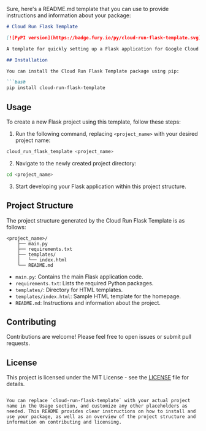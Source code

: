 Sure, here's a README.md template that you can use to provide instructions and information about your package:

```markdown
# Cloud Run Flask Template

[![PyPI version](https://badge.fury.io/py/cloud-run-flask-template.svg)](https://badge.fury.io/py/cloud-run-flask-template)

A template for quickly setting up a Flask application for Google Cloud Run deployment.

## Installation

You can install the Cloud Run Flask Template package using pip:

```bash
pip install cloud-run-flask-template
```

## Usage

To create a new Flask project using this template, follow these steps:

1. Run the following command, replacing `<project_name>` with your desired project name:

```bash
cloud_run_flask_template <project_name>
```

2. Navigate to the newly created project directory:

```bash
cd <project_name>
```

3. Start developing your Flask application within this project structure.

## Project Structure

The project structure generated by the Cloud Run Flask Template is as follows:

```
<project_name>/
    ├── main.py
    ├── requirements.txt
    ├── templates/
    │   └── index.html
    └── README.md
```

- `main.py`: Contains the main Flask application code.
- `requirements.txt`: Lists the required Python packages.
- `templates/`: Directory for HTML templates.
- `templates/index.html`: Sample HTML template for the homepage.
- `README.md`: Instructions and information about the project.

## Contributing

Contributions are welcome! Please feel free to open issues or submit pull requests.

## License

This project is licensed under the MIT License - see the [LICENSE](LICENSE) file for details.
```

You can replace `cloud-run-flask-template` with your actual project name in the Usage section, and customize any other placeholders as needed. This README provides clear instructions on how to install and use your package, as well as an overview of the project structure and information on contributing and licensing.